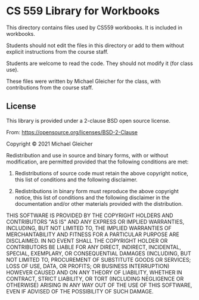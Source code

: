 # CS 559 Library for Workbooks

This directory contains files used by CS559 workbooks. It is included in workbooks.

Students should not edit the files in this directory or add to them without explicit instructions from the course staff.

Students are welcome to read the code. They should not modify it (for class use).

These files were written by Michael Gleicher for the class, with contributions from the course staff.

##  License

This library is provided under a 2-clause BSD open source license. 

From: https://opensource.org/licenses/BSD-2-Clause

Copyright &copy; 2021 Michael Gleicher

Redistribution and use in source and binary forms, with or without modification, are permitted provided that the following conditions are met:

1. Redistributions of source code must retain the above copyright notice, this list of conditions and the following disclaimer.

2. Redistributions in binary form must reproduce the above copyright notice, this list of conditions and the following disclaimer in the documentation and/or other materials provided with the distribution.

THIS SOFTWARE IS PROVIDED BY THE COPYRIGHT HOLDERS AND CONTRIBUTORS "AS IS" AND ANY EXPRESS OR IMPLIED WARRANTIES, INCLUDING, BUT NOT LIMITED TO, THE IMPLIED WARRANTIES OF MERCHANTABILITY AND FITNESS FOR A PARTICULAR PURPOSE ARE DISCLAIMED. IN NO EVENT SHALL THE COPYRIGHT HOLDER OR CONTRIBUTORS BE LIABLE FOR ANY DIRECT, INDIRECT, INCIDENTAL, SPECIAL, EXEMPLARY, OR CONSEQUENTIAL DAMAGES (INCLUDING, BUT NOT LIMITED TO, PROCUREMENT OF SUBSTITUTE GOODS OR SERVICES; LOSS OF USE, DATA, OR PROFITS; OR BUSINESS INTERRUPTION) HOWEVER CAUSED AND ON ANY THEORY OF LIABILITY, WHETHER IN CONTRACT, STRICT LIABILITY, OR TORT (INCLUDING NEGLIGENCE OR OTHERWISE) ARISING IN ANY WAY OUT OF THE USE OF THIS SOFTWARE, EVEN IF ADVISED OF THE POSSIBILITY OF SUCH DAMAGE.